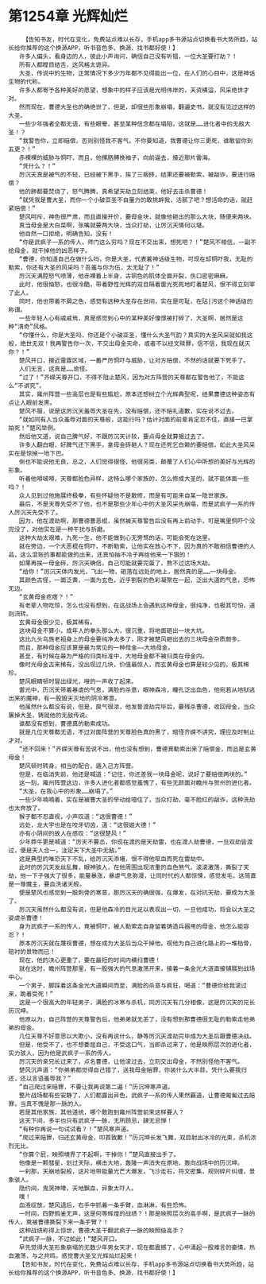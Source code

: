 # 第1254章 光辉灿烂
        【告知书友，时代在变化，免费站点难以长存，手机app多书源站点切换看书大势所趋，站长给你推荐的这个换源APP，听书音色多、换源、找书都好使！】
       许多人偏头，看身边的人，彼此小声询问，确信自己没有听错，一位大圣要打劫？！
       所有人都瞠目结舌，这风格太诡异。
       大圣，传说中的生物，正常情况下多少万年都不见得能出一位，在人们的心目中，这是神话生物的代称。
       许多人都寄予各种美好的愿望，想象中的样子应该是光明伟岸的，天资横溢，风采绝世才对。
       然而现在，曹德大圣也的确绝世了，但是，却很些形象崩塌，翻遍史书，就没有见过这样的大圣。
       一些少年强者全都无语，有些眼晕，甚至某种信念都在塌陷，这就是……进化者中的无敌大圣！？
       “我警告你，立即赔偿，否则别怪我不客气。不你要知道，我曹德让你三更死，谁敢留你到五更？！”
       赤裸裸的威胁与恫吓，而且，他摞胳膊挽袖子，向前逼去，接近那片雷海。
       “凭什么？！”
       厉沉天真是被气的不轻，已经被下黑手，挨了三板砖，结果还要被勒索，被敲诈，要进行赔偿？
       他的肺都要焚烧了，怒气腾腾，真希望天劫立刻结束，他好去击杀曹德！
       “就凭我是曹大圣，而你一个小破亚圣不自量力的敢挑衅我，活腻了吧？想活命的话，就赶紧赔偿！”
       楚风呵斥，神色很严肃，而且直接开价，要母金块，就像他砸出的那么大块，随便来两块。
       真当母金是大白菜啊，张嘴就要两大块，当众打劫，让厉沉天情何以堪。
       他自然一口拒绝，明确告知，没有！
       “你是武疯子一系的传人，师门这么穷吗？现在不交出来，想死吧？！”楚风不相信，一副不给母金，就干掉他的凶恶样子。
       “曹德，你知道自己在做什么吗，你是大圣，代表着神话级生物，可现在却恫吓我，无耻的勒索，你还有大圣的风采吗？吾羞与你为伍，太无耻了！”
       厉沉天满腔怒气喷薄，他赤裸着上半身，古铜色的肌体全面开裂，伤口密密麻麻。
       此时，他很恼怒，也很冷酷，带着野性光辉的双目隔着雷光死死地盯着楚风，恨不得立刻宰了此人。
       同时，他也带着不屑之色，感觉有这种大圣存在世间，实在是可耻，在玷|污这个神话级的称谓。
       一些年轻人心有戚戚焉，真是感觉到心中的某种美好憧憬被打碎了，大圣啊，居然是这种“清奇”风格。
       “你懂什么，你是大圣吗，你还是个小破亚圣，懂什么大圣气韵？真实的大圣风采就如我这般，绝世无双！我再警告你一次，不交出母金买命，或者不以经文赎罪，信不信，我现在就灭你？！”
       楚风开口，接近雷霆区域，一番严厉恫吓与威胁，让对方赔偿，不然的话就要下死手了。
       人们无言，这真是……诡怪。
       “过了！”齐嵘天尊开口，不得不阻止楚风，因为对方阵营的天尊都在警告他了，不能这么“不讲究”。
       其实，雍州阵营一些高层也是有些尴尬，原本还想树立个光辉典型呢，结果曹德这种姿态有点让人眼前发黑。
       楚风不服，说是这厉沉天羞辱大圣在先，没有赔偿，还不赔礼道歉，实在说不过去。
       “就如同有人当众羞辱对面的天尊般，这能行吗？估计对面的前辈肯定忍不住，直接一巴掌拍死！”楚风举例。
       然后他又道，说自己脾气好，不跟厉沉天计较，要点母金就算揭过去了。
       许多人翻白眼，好脾气还下黑手，拿母金砖砸人？现在还死乞白赖的要赔偿，如此大圣风采实在是惊掉一地下巴。
       倒也不能说他无良，总之，人们觉得很怪，他很另类，颠覆了人们心中所想的美好与光辉的形象。
       听着他嘚啵嘚，天尊都脸色异样，这特么哪个家族的，怎么修成大圣的，就不能体面一些吗？！
       众人见到过他施展终极拳，有些怀疑他不是散修，而是有可能来自某一隐世家族。
       最后，不是天尊先受不了他，也不是那些少年心中的大圣风采先崩塌，而是武疯子一系的传人厉沉天先受不了。
       因为，他在渡劫啊，那曹德曹恶棍，虽然被天尊警告后没有再上前动手，可是嘴里恫吓个没完没了，对他实在是一种干扰与折磨。
       这种大劫太艰难，九死一生，他不能做到心无旁骛的话，可能会死在这里。
       就在旁边，一个大恶棍在恫吓，不断勒索，让他实在放心不下，因为真的不敢相信曹德的人品，这么混账的事都能做的出来，还真怕抽不冷子再给他来一下狠的！
       如果再挨一母金砖，厉沉天确信，自己可能就要完蛋了，熬不过这场大劫。
       “给你！”厉沉天体内发光，飞出一物，砸落在远处的地上，居然真的是……一块母金。
       其颜色古怪，一面泛黄，一面为玄色，近乎割裂的色彩凝聚在一起，泛出大道的气息，恐怖无边。
       “玄黄母金疙瘩？！”
       有老辈人物吃惊，怎么也没有想到，在这战场上会遇到这种母金，很纯净，也极其可怕，道则流转。
       玄黄母金很少见，极其稀有。
       这块母金不算小，成年人的拳头那么大，很沉重，将地面砸出一块大坑。
       这比九头鸟族老祖身上的母金要纯净太多了，刚才被楚风砸出去的三块母金杂质颇多。
       而且，那种母金应该算是最为常见的一种母金——大地母金。
       甚至，有时候在最为严格的归类标准中，大地母金都不被归类在母金内。
       像时光母金古来稀有，没出现过几块，价值最惊人，而玄黄母金也算是较少见的，极其稀珍。
       楚风眼睛顿时冒出绿光，嗖的一声收了起来。
       雷光中，历沉天带着暴虐的气息，满脸的杀意，眼神森冷，瞳孔泛出血色，他宛若从地狱逃出来的魔神，有一股毁天灭地的阴冷寒意。
       他虽然什么都没有说，但是，戾气很浓，他发誓渡劫完毕后，要残杀曹德，收回母金，当众屠掉大圣，铸就他的无敌传说。
       谁都没有想到，曹德真的勒索成功。
       就是几位天尊都无语，不过对面阵营的天尊脸色真的黑了，暗怪齐嵘不讲究，理应及时制止才对。
       “还不回来！”齐嵘天尊有苦说不出，他也没有想到，曹德真勒索出来了赔偿金，而且是玄黄母金！
       楚风顿时转身，相当的配合，遁入己方阵营。
       但是，在临消失前，他还是喊道：“记住，你还差我一块母金呢，说好了要赔偿两块的。”
       这一刻，雍州阵营这边，许多人进化者都感觉羞愧了，有些无颜面对瞻州与贺州的进化者。
       “大圣，在我心中的形象……崩塌了。”
       一些少年喃喃着，实在是被曹大圣的举动给噎住了，当众打劫，毫不脸红的敲诈，这种洗劫也太奔放了。
       猴子都不忍直视，小声叹道：“这很曹德！”
       远处，龙大宇也是在咬牙切齿，道：“这很姬大德！”
       亦有小阴间的故人在感叹：“这很楚风！”
       少年莽牛更是喊道：“厉天不要怂，你现在渡的是天劫雷，也在渡人劫曹德，一旦双劫皆渡过，便是天人合一，注定天下大圣中无敌。”
       这是典型的唯恐天下不乱，给厉沉天添堵，恨不得他呕血而死在雷劫中。
       此时的厉沉天发丝乱舞，眼神骇人，在他周围出现浓重的血色煞气，滚滚激荡，撕裂了天劫，他一下子强大了很多，能量暴涨，暴虐气息弥漫，让同时代的人都惊悚，感觉发毛，这简直是一尊魔主，要血洗诸天般。
       便是楚风也感觉到一股刺骨的寒意，那厉沉天的确很强，在爆发，在对抗天劫，要成为大圣了。
       厉沉天虽然什么都没有说，但是他森冷的目光足以表现出一切，一旦他成功，将会以大圣之姿虐杀曹德！
       身为武疯子一系的传人，竟被恫吓，被人勒索走自身留着铸造兵器用的母金，他怎么能容忍？！
       原本厉沉天就在蔑视曹德，想在成为大圣后当众干掉他，视他为自己进化路上的一堆枯骨，陪衬的景物而已！
       现在，他的决心更重了，要在最短的时间内横扫曹德！
       就在这时，瞻州阵营那里，有一股强大的气息激荡开来，接着一条金光大道直接铺展到战场中心。
       一个男子，脚踩着这条金光大道瞬间而至，满脸的杀意与疯狂，喝道：“曹德你给我滚过来，跪着受死！”
       这是一个很高大的年轻男子，满脸的冰寒与杀机，同厉沉天有几分相像，这是厉沉天的兄长历沉坤。
       他原以为，自己阵营的天尊警告后，他弟弟就无恙了，没有想到那曹德很无耻的勒索走他弟弟的母金。
       几位天尊不好意思以大欺小，没有再说什么，静等厉沉天渡劫完毕成为大圣后跟曹德决战。
       但是，他受不了，也不想委屈自己，不受这口气，当即杀过来了，他是映照层次的进化者，实力骇人，因为他是武疯子一系的传人。
       厉沉天的亲兄长过来了，点名曹德，让他滚过去，立刻交出母金，不然别怪他不客气。
       楚风沉声道：“你弟弟都觉得自己错了，送我母金赔罪，你装什么大半蒜，凭什么要我归还，还以言语羞辱我？”
       “自己爬过来赔罪，不要让我再说第二遍！”历沉坤寒声道。
       整片战场都有些安静了，人们都露出异色，武疯子一系的传人果然霸道，让曹德匍匐过去赔罪，当真不愧是那一脉的人。
       若是其他家族，其他道统，哪个敢跑到雍州阵营前来这样要人？
       这天下间，多半也只有武疯子一脉，无所顾忌，肆无忌惮！
       “有种你再说一句试试看？！”楚风寒声道。
       “爬过来赔罪，归还玄黄母金，叩首致歉！”历沉坤长发飞舞，双目射出冰冷的光束，杀机浓烈无比。
       “你算个屁，映照境界了不起啊，干掉你！”楚风直接出手了。
       他像是一颗彗星，划过天际，横击大地，轰隆一声消失在原地，轰向战场中的历沉坤。
       一刹那，天崩地裂般，这片地带能量光芒大爆发，飞沙走石，符文密集，规则碎片纠缠，景象骇人。
       隐约间，鬼哭神嚎，天地飘血，异象太吓人。
       噗！
       血液绽放，楚风退后，右手中抓着一条手臂，血淋淋，有些恐怖。
       一时间，四野鸦雀无声，这是何等辉煌的战绩？！那是映照层次的高手啊，是武疯子一脉的传人，竟被曹德撕裂下来一条手臂？！
       这种战绩称得上惊世，曹德大圣干翻武疯子一脉的映照级高手？
       “武疯子一脉，不过如此！”楚风开口。
       早先觉得大圣形象崩塌的无数少年男女天才，现在都震撼了，心中涌起一股难言的豪情，热血激荡，与之共鸣，感觉曹大圣又光辉灿烂起来！
       【告知书友，时代在变化，免费站点难以长存，手机app多书源站点切换看书大势所趋，站长给你推荐的这个换源APP，听书音色多、换源、找书都好使！】